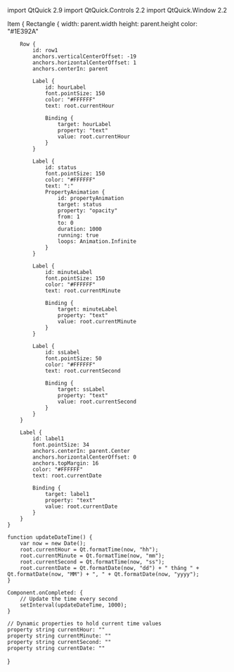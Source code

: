 import QtQuick 2.9
import QtQuick.Controls 2.2
import QtQuick.Window 2.2

Item {
    Rectangle {
        width: parent.width
        height: parent.height
        color: "#1E392A"

        Row {
            id: row1
            anchors.verticalCenterOffset: -19
            anchors.horizontalCenterOffset: 1
            anchors.centerIn: parent

            Label {
                id: hourLabel
                font.pointSize: 150
                color: "#FFFFFF"
                text: root.currentHour

                Binding {
                    target: hourLabel
                    property: "text"
                    value: root.currentHour
                }
            }

            Label {
                id: status
                font.pointSize: 150
                color: "#FFFFFF"
                text: ":"
                PropertyAnimation {
                    id: propertyAnimation
                    target: status
                    property: "opacity"
                    from: 1
                    to: 0
                    duration: 1000
                    running: true
                    loops: Animation.Infinite
                }
            }

            Label {
                id: minuteLabel
                font.pointSize: 150
                color: "#FFFFFF"
                text: root.currentMinute

                Binding {
                    target: minuteLabel
                    property: "text"
                    value: root.currentMinute
                }
            }

            Label {
                id: ssLabel
                font.pointSize: 50
                color: "#FFFFFF"
                text: root.currentSecond

                Binding {
                    target: ssLabel
                    property: "text"
                    value: root.currentSecond
                }
            }
        }

        Label {
            id: label1
            font.pointSize: 34
            anchors.centerIn: parent.Center
            anchors.horizontalCenterOffset: 0
            anchors.topMargin: 16
            color: "#FFFFFF"
            text: root.currentDate

            Binding {
                target: label1
                property: "text"
                value: root.currentDate
            }
        }
    }

    function updateDateTime() {
        var now = new Date();
        root.currentHour = Qt.formatTime(now, "hh");
        root.currentMinute = Qt.formatTime(now, "mm");
        root.currentSecond = Qt.formatTime(now, "ss");
        root.currentDate = Qt.formatDate(now, "dd") + " tháng " + Qt.formatDate(now, "MM") + ", " + Qt.formatDate(now, "yyyy");
    }

    Component.onCompleted: {
        // Update the time every second
        setInterval(updateDateTime, 1000);
    }

    // Dynamic properties to hold current time values
    property string currentHour: ""
    property string currentMinute: ""
    property string currentSecond: ""
    property string currentDate: ""
}
